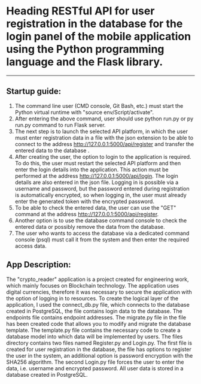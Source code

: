 # Heading RESTful API for user registration in the database for the login panel of the mobile application using the Python programming language and the Flask library.

---

## Startup guide:

1. The command line user (CMD console, Git Bash, etc.) must start the Python virtual runtime with "source env/Script/activate".
2. After entering the above command, user should use python run.py or py run.py command to run Flask server.
3. The next step is to launch the selected API platform, in which the user must enter registration data in a file with the json extension to be able to connect to the address http://127.0.0.1:5000/api/register and transfer the entered data to the database .
4. After creating the user, the option to login to the application is required. To do this, the user must restart the selected API platform and then enter the login details into the application. This action must be performed at the address http://127.0.0.1:5000/api/login. The login details are also entered in the json file. Logging in is possible via a username and password, but the password entered during registration is automatically encrypted, so when logging in, the user must already enter the generated token with the encrypted password.
5. To be able to check the entered data, the user can use the "GET" command at the address http://127.0.0.1:5000/api/register.
6. Another option is to use the database command console to check the entered data or possibly remove the data from the database.
7. The user who wants to access the database via a dedicated command console (psql) must call it from the system and then enter the required access data.

## App Description:

The "crypto_reader" application is a project created for engineering work, which mainly focuses on Blockchain technology. The application uses digital currencies, therefore it was necessary to secure the application with the option of logging in to resources. To create the logical layer of the application, I used the connect_db.py file, which connects to the database created in PostgreSQL, the file contains login data to the database. The endpoints file contains endpoint addresses. The migrate.py file in the file has been created code that allows you to modify and migrate the database template. The template.py file contains the necessary code to create a database model into which data will be implemented by users. The files directory contains two files named Register.py and Login.py. The first file is created for user registration in the database, the file has options to register the user in the system, an additional option is password encryption with the SHA256 algorithm.
The second Login.py file forces the user to enter the data, i.e. username and encrypted password.
All user data is stored in a database created in PostgreSQL.